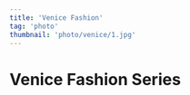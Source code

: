 ```yaml
---
title: 'Venice Fashion' 
tag: 'photo'
thumbnail: 'photo/venice/1.jpg'
---
```


# Venice Fashion Series

<image-loader height="overview_image_460" image="photo/venice"></image-loader>